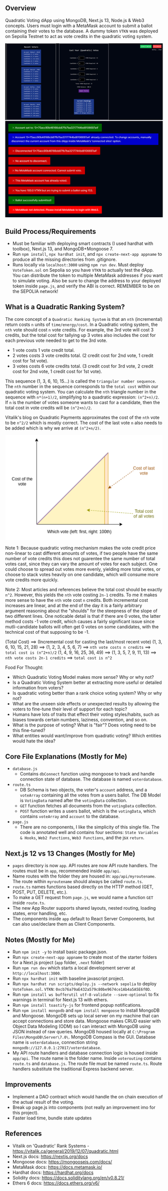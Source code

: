 ## Overview
Quadratic Voting dApp using MongoDB, Next.js 13, Node.js & Web3 concepts. Users must login with a MetaMask account to submit a ballot containing their votes to the database. A dummy token `VTKN` was deployed on Sepolia Testnet to act as vote credits in the quadratic voting system. 

![frontend](public/frontendvisual.png)
<img src="public/notifications.png" alt="notifications" width="800" />


## Build Process/Requirements
- Must be familiar with deploying smart contracts (I used hardhat with toolbox), Next.js 13, and MongoDB+Mongoose 7.
- Run `npm install`, `npx hardhat init`, and `npx create-next-app appname` to produce all the missing directories from .gitignore.
- Runs locally via `localhost:3000` using `npm run dev`. Must deploy `VoteToken.sol` on Sepolia so you have `VTKN` to actually test the dApp. You can distribute the token to multiple MetaMask addresses if you want to simulate voting. Also be sure to change the address to your deployed token inside `page.js`, and verify the ABI is correct. REMEMBER to be on the SEPOLIA network!


## What is a Quadratic Ranking System?
The core concept of a `Quadratic Ranking System` is that an `nth` (incremental) return costs `n` units of `time/energy/cost`. In a Quadratic voting system, the `nth` vote should cost `n` vote credits. For example, the 3rd vote will cost 3 credits, but the total cost for tallying up 3 votes also includes the cost for each previous vote needed to get to the 3rd vote. 

- 1 vote costs 1 vote credit total.
- 2 votes costs 3 vote credits total. (2 credit cost for 2nd vote, 1 credit cost for 1st vote).
- 3 votes costs 6 vote credits total. (3 credit cost for 3rd vote, 2 credit cost for 2nd vote, 1 credit cost for 1st vote).

This sequence (1, 3, 6, 10, 15...) is called the `triangular number sequence`. The `nth` number in the sequence corresponds to the `total cost` within our quadratic voting system. You can calculate the `nth` triangle number in the sequence with `n*(n+1)/2`, simplifying to a quadratic expression: `(n^2+n)/2`. If `n` is the number of votes someone wants to cast for a candidate, then the total cost in vote credits will be `(n^2+n)/2`. 

Vitalik's blog on Quadratic Payments approximates the cost of the `nth` vote to be `n^2/2` which is mostly correct. The cost of the last vote `n` also needs to be added which is why we arrive at `(n^2+n/2)`.

![vote graph](public/votegraph.png)

Note 1: Because quadratic voting mechanism makes the vote credit price non-linear to cast different amounts of votes, if two people have the same number of vote credits this does not guarentee the same number of total votes cast, since they can vary the amount of votes for each subject. One could choose to spread out votes more evenly, yielding more total votes, or choose to stack votes heavily on one candidate, which will consume more vote credits more quickly.

Note 2: Most articles and references believe the total cost should be exactly `n^2`. However, this yields the `nth` vote costing `2n-1` credits. To me it makes more sense to have the `nth` vote cost `n` credits. Both incremental cost increases are linear, and at the end of the day it is a fairly arbitrary argument reasoning about the "shoulds" for the steepness of the slope of two different lines. One noticable detail is that if there are 0 votes, the latter method costs -1 vote credit, which causes a fairly significant issue since mutli-candidate ballots will often get 0 votes on some candidates, with the technical cost of that supposing to be -1.

(Total Cost) ==> (Incremental cost for casting the last/most recent vote)
(1, 3, 6, 10, 15, 21, 28) ==> (1, 2, 3, 4, 5, 6, 7) ==> `nth vote costs n credits` ==> `total cost is (n^2+n)/2`
(1, 4, 9, 16, 25, 36, 49) ==> (1, 3, 5, 7, 9, 11, 13) ==> `nth vote costs 2n-1 credits` ==> `total cost is n^2`


Food For Thought: 
- Which Quadratic Voting Model makes more sense? Why or why not?
- Is a Quadratic Voting System better at extracting more useful or detailed information from voters? 
- Is quadratic voting better than a rank choice voting system? Why or why not?
- What are the unseen side effects or unexpected results by allowing the voters to fine-tune their level of support for each topic?
- Humans have lots of traits that effect their voting styles/habits, such as biases towards certain numbers, laziness, convention, and so on. 
- What is the purpose of voting? What is "fair"? Does voting need to be this fine-tuned?
- What entities would want/improve from quadratic voting? Which entities would hate the idea?


## Core File Explanations (Mostly for Me)
- `database.js` 
    - Contains `dbConnect` function using mongoose to track and handle connection state of database. The database is named `voterdatabase`.
- `route.ts` 
    - DB Schema is two objects, the voter's `account` address, and a `voteArray` containing all the votes from a users ballot. The DB Model is `VotingData` named after the `votingData` collection.
    - `GET` function fetches all documents from the `votingData` collection.
    - `POST` function writes a users ballot, which is the `votingData`, which contains `voteArray` and `account` to the database.
- `page.js`
    - There are no components, I like the simplicity of this single file. The code is annotated well and contains four sections: `State Variables & Hooks`, `Web2 Functions`, `Web3 Functions`, and the jsx `return`.


## Next.js 12 vs 13 Changes (Mostly for Me)
- `pages` directory is now `app`. API routes are now API route handlers. The routes must be in `app`, recommended inside `app/api`.
- Name routes with the folder they are housed in: `app/api/myroutename`. The route within `myroutename` should always be called `route.ts`.
- `route.ts` names functions based directly on the HTTP method (GET, POST, PUT, DELETE, etc.).
- To make a GET request from `page.js`, we would name a function `GET` inside `route.ts`.
- The new App Router supports shared layouts, nested routing, loading states, error handling, etc.
- The components inside `app` default to React Server Components, but can also use/declare them as Client Components. 


## Notes (Mostly for Me)
- Run `npm init -y` to install basic package.json.
- Run `npx create-next-app appname` to create most of the starter folders for a Next.js project (`app` folder, `.next` folder)
- Run `npm run dev` which starts a local development server at `http://localhost:3000`. 
- Run `npx hardhat init` with baseline javascript project.
- Run `npx hardhat run scripts/deploy.js --network sepolia` to deploy `VoteToken.sol`. `VTKN`: `0xcb76a79aE432a579c80be9674ce1Ab4a5A5E6f0D`.
- Run `npm install ws bufferutil utf-8-validate --save-optional` to fix warnings in terminal for Next.js 13 with ethers.
- Run `npm install toastify-js` for frontend popup notifications.
- Run `npm install mongodb` and `npm install mongoose` to install MongoDB and Mongoose. MongoDB sets up local server on my machine that can accept connections and store data. Mongoose makes CRUD easier with Object Data Modeling (ODM) so I can interact with MongoDB using JSON instead of raw queries. MongoDB housed locally at `C:\Program Files\MongoDB\Server\7.0\`. MongoDB Compass is the GUI. Database name is `voterdatabase`, connection string `mongodb://127.0.0.1:27017/voterdatabase`.
- My API route handlers and database connection logic is housed inside `app/api`. The route name is the folder name. Inside `voterouting` contains `route.ts` and `database.js`. The route file must be named `route.ts`. Route handlers substitute the traditional Express backend server.


## Improvements
- Implement a DAO contract which would handle the on chain execution of the actual result of the voting.
- Break up page.js into components (not really an improvement imo for this project).
- Faster load time, bundle state updates

## References
- Vitalik on 'Quadratic' Rank Systems - https://vitalik.ca/general/2019/12/07/quadratic.html
- Next.js docs: https://nextjs.org/docs
- Mongoose docs: https://mongoosejs.com/docs/
- MetaMask docs: https://docs.metamask.io/
- Hardhat docs: https://hardhat.org/docs
- Solidity docs: https://docs.soliditylang.org/en/v0.8.21/
- Ethers 6 docs: https://docs.ethers.org/v6/